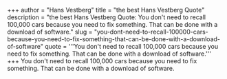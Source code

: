 +++
author = "Hans Vestberg"
title = "the best Hans Vestberg Quote"
description = "the best Hans Vestberg Quote: You don't need to recall 100,000 cars because you need to fix something. That can be done with a download of software."
slug = "you-dont-need-to-recall-100000-cars-because-you-need-to-fix-something-that-can-be-done-with-a-download-of-software"
quote = '''You don't need to recall 100,000 cars because you need to fix something. That can be done with a download of software.'''
+++
You don't need to recall 100,000 cars because you need to fix something. That can be done with a download of software.
